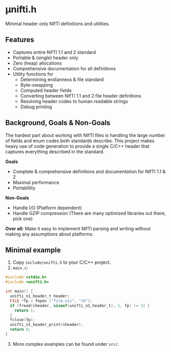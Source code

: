 # &#956;nifti.h

Minimal header only NIfTI definitions and utilities.

## Features

- Captures entire NifTI 1.1 and 2 standard
- Portable & (single) header only
- Zero (heap) allocations
- Comprehensive documentation for all definitions
- Utility functions for
  - Determining endianness & file standard
  - Byte-swapping
  - Computed header fields
  - Converting between NIfTI 1.1 and 2 file header definitions
  - Resolving header codes to human readable strings
  - Debug printing


## Background, Goals & Non-Goals

The hardest part about working with NIfTI files is handling the large number of fields and enum codes both standards describe.
This project makes heavy use of code generation to provide a single C/C++ header that captures everything described in the standard.

**Goals**

- Complete & comprehensive definitions and documentation for NIfTI 1.1 & 2
- Maximal performance
- Portablility

**Non-Goals**

- Handle I/O (Platform dependent)
- Handle GZIP compression (There are many optimized libraries out there, pick one)


**Over all:** Make it easy to implement NIfTI parsing and writing without making any assumptions about platforms.

## Minimal example

1. Copy `include/unifti.h` to your C/C++ project.
2. `main.c`:

```C
#include <stdio.h>
#include <unifti.h>

int main() {
  unifti_n1_header_t header;
  FILE *fp = fopen ("file.nii", "rb");
  if (fread(&header, sizeof(unifti_n1_header_t), 1, fp) != 1) {
    return 1;
  }
  fclose(fp);
  unifti_n1_header_print(&header);
  return 0;
}
```

3. More complex examples can be found under `src/`.
